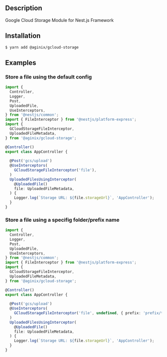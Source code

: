 ## Description

Google Cloud Storage Module for Nest.js Framework

## Installation

```bash
$ yarn add @aginix/gcloud-storage
```

## Examples

### Store a file using the default config

```typescript
import {
  Controller,
  Logger,
  Post,
  UploadedFile,
  UseInterceptors,
} from '@nestjs/common';
import { FileInterceptor } from '@nestjs/platform-express';
import {
  GCloudStorageFileInterceptor,
  UploadedFileMetadata,
} from '@aginix/gcloud-storage';

@Controller()
export class AppController {
  
  @Post('gcs/upload')
  @UseInterceptors(
    GCloudStorageFileInterceptor('file'),
  )
  UploadedFilesUsingInterceptor(
    @UploadedFile()
    file: UploadedFileMetadata,
  ) {
    Logger.log(`Storage URL: ${file.storageUrl}`, 'AppController');
  }
}
```

### Store a file using a specifig folder/prefix name

```typescript
import {
  Controller,
  Logger,
  Post,
  UploadedFile,
  UseInterceptors,
} from '@nestjs/common';
import { FileInterceptor } from '@nestjs/platform-express';
import {
  GCloudStorageFileInterceptor,
  UploadedFileMetadata,
} from '@aginix/gcloud-storage';

@Controller()
export class AppController {
  
  @Post('gcs/upload')
  @UseInterceptors(
    GCloudStorageFileInterceptor('file', undefined, { prefix: 'prefix/test' })
  )
  UploadedFilesUsingInterceptor(
    @UploadedFile()
    file: UploadedFileMetadata,
  ) {
    Logger.log(`Storage URL: ${file.storageUrl}`, 'AppController');
  }
}
```